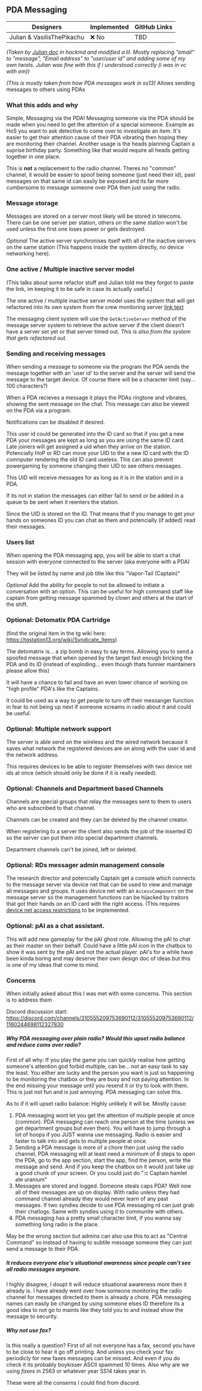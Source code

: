 ## PDA Messaging

| Designers | Implemented | GitHub Links |
|---|---|---|
| Julian & VasilisThePikachu |  :x: No | TBD |

*(Taken by [Julian doc](https://hackmd.io/iu2yK9bcQb-veuCOLl-FYw?both#Optional-Channels-and-Department-based-Channels) in hackmd and modified a lil. Mostly replacing "email" to "message", "Email address" to "user/user id" and adding some of my own twists. Julian was fine with this if i understood correctly (i was in vc with em))*

*(This is mostly taken from how PDA messages work in ss13)*
Allows sending messages to others using PDAs

### What this adds and why
Simple, Messaging via the PDA!
Messaging someone via the PDA should be made when you need to get the attention of a special someone. Example as HoS you want to ask detective to come over to investigate an item. It's easier to get their attention cause of their PDA vibrating then hoping they are monitoring their channel. Another usage is the heads planning Captain a suprise birthday party. Something like that would require all heads getting together in one place.

This is **not** a replacement to the radio channel. Theres no "common" channel, it would be easier to spoof being someone (just need their id), past messages on that same id can easily be exposed and its far more cumbersome to message someone over PDA then just using the radio.

### Message storage
Messages are stored on a server most likely will be stored in telecoms. There can be one server per station, others on the same station won't be used unless the first one loses power or gets destroyed.

*Optional* The active server synchronises itself with all of the inactive servers on the same station (This happens inside the system directly, no device networking here).

### One active / Multiple inactive server model

(This talks about some refactor stuff and Julian told me they forgot to paste the link, im keeping it to be safe in case its actually useful.)

The one active / multiple inactive server model uses the system that will get refactored into its own system from the crew monitoring server [link text]() 

The messaging client system will use the `GetActiveServer` method of the message server system to retrieve the active server if the client doesn't have a server set yet or that server timed out. *This is also from the system that gets refactored out.*

### Sending and receiving messages

When sending a message to someone via the program the PDA sends the message together with an 'user id' to the server and the server will send the message to the target device. Of course there will be a character limit (say... 100 characters?)

When a PDA recieves a message it plays the PDAs ringtone and vibrates, showing the sent message on the chat. This message can also be viewed on the PDA via a program.

Notifications can be disabled if desired.

This user id could be generated into the ID card so that if you get a new PDA your messages are kept as long as you are using the same ID card. Late joiners will get assigned a uid when they arrive on the station. Potencially HoP or RD can move your UID to the a new ID card with the ID comnputer rendering the old ID card useless. This can also prevent powergaming by someone changing their UID to see others messages.

This UID will receive messages for as long as it is in the station and in a PDA.

If its not in station the messages can either fail to send or be added in a queue to be sent when it reenters the station.

Since the UID is stored on the ID. That means that if you manage to get your hands on someones ID you can chat as them and potencially (if added) read their messages.

### Users list

When opening the PDA messaging app, you will be able to start a chat session with everyone connected to the server (aka everyone with a PDA)

They will be listed by name and job title like this "Vapor-Tail (Captain)"

*Optional* Add the ability for people to not be allowed to initiate a conversation with an option. This can be useful for high command staff like captain from getting message spammed by clown and others at the start of the shift.

### Optional: Detomatix PDA Cartridge

(find the original item in the tg wiki here: https://tgstation13.org/wiki/Syndicate_Items)

The detomatrix is... a zip bomb in easy to say terms. Allowing you to send a spoofed message that when opened by the target fast enough bricking the PDA and its ID (instead of exploding... even though thats funnier maintainers please allow this)

It will have a chance to fail and have an even lower chance of working on "high profile" PDA's like the Captains.

It could be used as a way to get people to turn off their messanger function in fear to not being up next if someone screams in radio about it and could be useful.

### Optional: Multiple network support

The server is able send on the wireless and the wired network because it saves what network the registered devices are on along with the user id and the network address.

This requires devices to be able to register themselves with two device net ids at once (which should only be done if it is really needed).

### Optional: Channels and Department based Channels
Channels are special groups that relay the messages sent to them to users who are subscribed to that channel.

Channels can be created and they can be deleted by the channel creator.

When registering to a server the client also sends the job of the inserted ID so the server can put them into special department channels.

Department channels can't be joined, left or deleted.

### Optional: RDs messager admin management console
The research director and potencially Captain get a console which connects to the message server via device net that can be used to view and manage all messages and groups.
It uses device net with an `AccessComponent` on the message server so the management functions can be hijacked by traitors that got their hands on an ID card with the right access. (This requires [device net access restrictions](https://hackmd.io/gPjP95_zRUiT-bX4hKxE6w) to be implemented.

### Optional: pAI as a chat assistant.
This will add new gameplay for the pAI ghost role. Allowing the pAI to chat as their master on their behalf. Could have a little pAI icon in the chatbox to show it was sent by the pAI and not the actual player. pAI's for a while have been kinda boring and may deserve their own design doc of ideas but this is one of my ideas that come to mind.


### Concerns
When initially asked about this I was met with some concerns. This section is to address them

Discord discussion start: https://discord.com/channels/310555209753690112/310555209753690112/1160244698112327830

##### Why PDA messaging over plain radio? Would this upset radio balance and reduce coms over radio?
First of all why:
If you play the game you can quickly realise how getting someone's attention god forbid multiple, can be... not an easy task to say the least. You either are lucky and the person you want is just so happening to be monitoring the chatbox or they are busy and not paying attention. In the end missing your message until you resend it or try to look with them. This is just not fun and is just annoying. PDA messaging can solve this.

As to if it will upset radio balance: Highly unlikely it will be. Mostly cause:
1. PDA messaging wont let you get the attention of multiple people at once (common). PDA messaging can reach one person at the time (unless we get department groups but even then). You will have to jump through a lot of hoops if you JUST wanna use messaging. Radio is easier and faster to talk into and gets to multiple people at once.
2. Sending a PDA message is more of a chore then just using the radio channel, PDA messaging will at least need a minimum of 6 steps to open the PDA, go to the app section, start the app, find the person, write the message and send. And if you keep the chatbox on it would just take up a good chunk of your screen. Or you could just do ":c Captain hamlet ate uranium"
3. Messages are stored and logged. Someone steals caps PDA? Well now all of their messages are up on display. With radio unless they had command channel already they would never learn of any past messages. If two syndies decide to use PDA messaging rd can just grab their chatlogs. Same with syndies using it to communite with others.
4. PDA messaging has a pretty small character limit, if you wanna say something long radio is the place.

May be the wrong section but admins can also use this to act as "Central Command" so instead of having to subtile message someone they can just send a message to their PDA.

##### It reduces everyone else's situational awareness since people can't see all radio messages anymore.
I highly disagree, I doupt it will reduce situational awareness more then it already is. I have already went over how someone monitoring the radio channel for messages directed to them is already a chore. PDA messaging names can easily be changed by using someone elses ID therefore its a good idea to not go to maints like they told you to and instead show the message to security.

##### Why not use fax?
Is this really a question? First of all not everyone has a fax, second you have to be close to hear it go off printing. And unless you check your fax periodicly for new faxes messages can be missed. And even if you do check it its probably boykisser ASCII spammed 10 times. Also why are we using *faxes* in 2563 or whatever year SS14 takes year in.

These were all the conserns I could find from discord.
